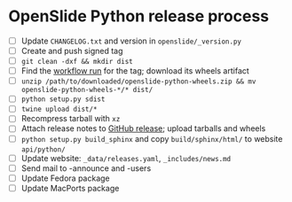 # OpenSlide Python release process

- [ ] Update `CHANGELOG.txt` and version in `openslide/_version.py`
- [ ] Create and push signed tag
- [ ] `git clean -dxf && mkdir dist`
- [ ] Find the [workflow run](https://github.com/openslide/openslide-python/actions) for the tag; download its wheels artifact
- [ ] `unzip /path/to/downloaded/openslide-python-wheels.zip && mv openslide-python-wheels-*/* dist/`
- [ ] `python setup.py sdist`
- [ ] `twine upload dist/*`
- [ ] Recompress tarball with `xz`
- [ ] Attach release notes to [GitHub release](https://github.com/openslide/openslide-python/releases/new); upload tarballs and wheels
- [ ] `python setup.py build_sphinx` and copy `build/sphinx/html/` to website `api/python/`
- [ ] Update website: `_data/releases.yaml`, `_includes/news.md`
- [ ] Send mail to -announce and -users
- [ ] Update Fedora package
- [ ] Update MacPorts package
